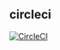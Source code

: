 ## circleci

[![CircleCI](https://circleci.com/gh/tonoy30/scaling-lamp/tree/main.svg?style=svg)](https://circleci.com/gh/tonoy30/scaling-lamp/tree/main)
